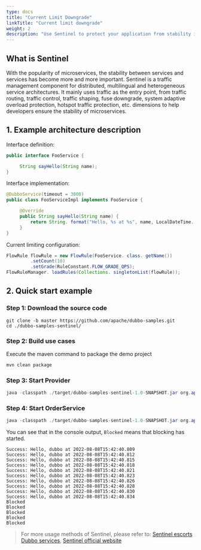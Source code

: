 ```yaml
---
type: docs
title: "Current Limit Downgrade"
linkTitle: "Current limit downgrade"
weight: 2
description: "Use Sentinel to protect your application from stability issues caused by sudden traffic overload of individual services."
---
```


## What is Sentinel

With the popularity of microservices, the stability between services and services has become more and more important. Sentinel is a traffic management component for distributed, multilingual and heterogeneous service architectures. It mainly uses traffic as the entry point, from traffic routing, traffic control, traffic shaping, fuse downgrade, system adaptive overload protection, hotspot traffic protection, etc. dimensions to help developers ensure the stability of microservices.

## 1. Example architecture description

Interface definition:

```java
public interface FooService {

     String sayHello(String name);
}
```

Interface implementation:

```java
@DubboService(timeout = 3000)
public class FooServiceImpl implements FooService {

     @Override
     public String sayHello(String name) {
         return String. format("Hello, %s at %s", name, LocalDateTime. now());
     }
}
```

Current limiting configuration:

```java
FlowRule flowRule = new FlowRule(FooService. class. getName())
         .setCount(10)
         .setGrade(RuleConstant.FLOW_GRADE_QPS);
FlowRuleManager. loadRules(Collections. singletonList(flowRule));
```

## 2. Quick start example

### Step 1: Download the source code

```shell script
git clone -b master https://github.com/apache/dubbo-samples.git
cd ./dubbo-samples-sentinel/
```

### Step 2: Build use cases

Execute the maven command to package the demo project

```bash
mvn clean package
```

### Step 3: Start Provider

```java
java -classpath ./target/dubbo-samples-sentinel-1.0-SNAPSHOT.jar org.apache.samples.sentinel.FooProviderBootstrap
```

### Step 4: Start OrderService

```java
java -classpath ./target/dubbo-samples-sentinel-1.0-SNAPSHOT.jar org.apache.samples.sentinel.FooConsumerBootstrap
```

You can see that in the console output, `Blocked` means that blocking has started.

```
Success: Hello, dubbo at 2022-08-08T15:42:40.809
Success: Hello, dubbo at 2022-08-08T15:42:40.812
Success: Hello, dubbo at 2022-08-08T15:42:40.815
Success: Hello, dubbo at 2022-08-08T15:42:40.818
Success: Hello, dubbo at 2022-08-08T15:42:40.821
Success: Hello, dubbo at 2022-08-08T15:42:40.823
Success: Hello, dubbo at 2022-08-08T15:42:40.826
Success: Hello, dubbo at 2022-08-08T15:42:40.828
Success: Hello, dubbo at 2022-08-08T15:42:40.830
Success: Hello, dubbo at 2022-08-08T15:42:40.834
Blocked
Blocked
Blocked
Blocked
Blocked
```

> For more usage methods of Sentinel, please refer to: [Sentinel escorts Dubbo services](/zh-cn/blog/2018/07/27/sentinel-为-dubbo-服务保驾护航/), [Sentinel official website](https://sentinelguard.io/zh-cn/index.html)